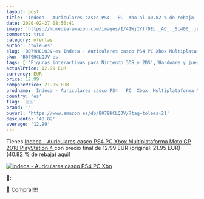 ```yaml
---
layout: post
title: 'Indeca - Auriculares casco PS4   PC  Xbo al 40.82 % de rebaja'
date: 2020-02-27 08:56:41
image: 'https://m.media-amazon.com/images/I/41WjIYffDEL._AC_._SL400_.jpg'
comments: true
category: ofertas
author: 'tole.es'
slug: 'B079HCLQJV-es Indeca - Auriculares casco PS4 PC Xbox Multiplataforma...'
sku: 'B079HCLQJV-es'
tags: [ 'Figuras interactivas para Nintendo 3DS y 2DS','Hardware y juegos para Nintendo 3DS y 2DS','Hardware y juegos para Nintendo Switch','Juegos para Nintendo Switch','Sistemas precursores y micro consolas','Videojuegos','playstation','ps4','xbox', ]
actualPrice: 12.99 EUR
currency: EUR
price: 12.99
comparePrice: 21.95 EUR
prodname: 'Indeca - Auriculares casco PS4   PC  Xbox  Multiplataforma Moto GP 2018  PlayStation 4 '
country: 'es'
flag: '🇪🇸'
brand: ''
buyurl: 'https://www.amazon.es/dp/B079HCLQJV/?tag=tolees-21'
descuento: '40.82'
average: '12.99'
---
```


Tienes [Indeca - Auriculares casco PS4   PC  Xbox  Multiplataforma Moto GP 2018  PlayStation 4 ](https://www.amazon.es/dp/B079HCLQJV/?tag=tolees-21) con precio final de  12.99 EUR (original: 21.95 EUR) (40.82 %  de rebaja) aqui!

[![Indeca - Auriculares casco PS4   PC  Xbo](https://m.media-amazon.com/images/I/41WjIYffDEL._AC_._SL400_.jpg)](https://www.amazon.es/dp/B079HCLQJV/?tag=tolees-21)

🔎:


[🛒 Comprar!!!](https://www.amazon.es/dp/B079HCLQJV/?tag=tolees-21)
